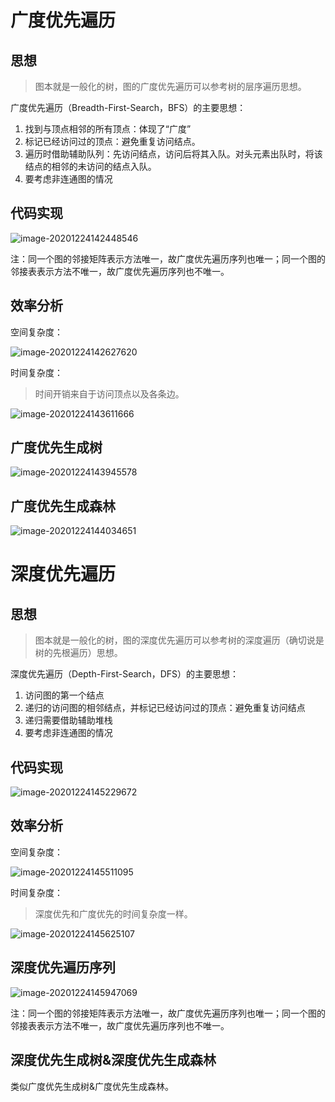 # 广度优先遍历

## 思想

> 图本就是一般化的树，图的广度优先遍历可以参考树的层序遍历思想。

广度优先遍历（Breadth-First-Search，BFS）的主要思想：

1. 找到与顶点相邻的所有顶点：体现了“广度”
2. 标记已经访问过的顶点：避免重复访问结点。
3. 遍历时借助辅助队列：先访问结点，访问后将其入队。对头元素出队时，将该结点的相邻的未访问的结点入队。
4. 要考虑非连通图的情况



## 代码实现

![image-20201224142448546](https://gitee.com/llillz/images/raw/master/image-20201224142448546.png)



注：同一个图的邻接矩阵表示方法唯一，故广度优先遍历序列也唯一；同一个图的邻接表表示方法不唯一，故广度优先遍历序列也不唯一。



## 效率分析

空间复杂度：

![image-20201224142627620](https://gitee.com/llillz/images/raw/master/image-20201224142627620.png)



时间复杂度：

> 时间开销来自于访问顶点以及各条边。

![image-20201224143611666](https://gitee.com/llillz/images/raw/master/image-20201224143611666.png)



## 广度优先生成树

![image-20201224143945578](https://gitee.com/llillz/images/raw/master/image-20201224143945578.png)



## 广度优先生成森林

![image-20201224144034651](https://gitee.com/llillz/images/raw/master/image-20201224144034651.png)

# 深度优先遍历

## 思想

> 图本就是一般化的树，图的深度优先遍历可以参考树的深度遍历（确切说是树的先根遍历）思想。

深度优先遍历（Depth-First-Search，DFS）的主要思想：

1. 访问图的第一个结点
2. 递归的访问图的相邻结点，并标记已经访问过的顶点：避免重复访问结点
3. 递归需要借助辅助堆栈
4. 要考虑非连通图的情况



## 代码实现

![image-20201224145229672](https://gitee.com/llillz/images/raw/master/image-20201224145229672.png)





## 效率分析

空间复杂度：

![image-20201224145511095](https://gitee.com/llillz/images/raw/master/image-20201224145511095.png)



时间复杂度：

> 深度优先和广度优先的时间复杂度一样。

![image-20201224145625107](https://gitee.com/llillz/images/raw/master/image-20201224145625107.png)



## 深度优先遍历序列

![image-20201224145947069](https://gitee.com/llillz/images/raw/master/image-20201224145947069.png)

注：同一个图的邻接矩阵表示方法唯一，故广度优先遍历序列也唯一；同一个图的邻接表表示方法不唯一，故广度优先遍历序列也不唯一。



## 深度优先生成树&深度优先生成森林

类似广度优先生成树&广度优先生成森林。